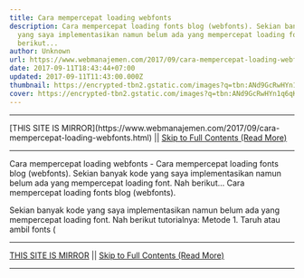```yaml
---
title: Cara mempercepat loading webfonts
description: Cara mempercepat loading fonts blog (webfonts). Sekian banyak kode
  yang saya implementasikan namun belum ada yang mempercepat loading font. Nah
  berikut...
author: Unknown
url: https://www.webmanajemen.com/2017/09/cara-mempercepat-loading-webfonts.html
date: 2017-09-11T18:43:44+07:00
updated: 2017-09-11T11:43:00.000Z
thumbnail: https://encrypted-tbn2.gstatic.com/images?q=tbn:ANd9GcRwHYn1q6qKyIO1WJAsg-ZtU3RJIlFDpbwnD9gZRG_NE29f4lDc
cover: https://encrypted-tbn2.gstatic.com/images?q=tbn:ANd9GcRwHYn1q6qKyIO1WJAsg-ZtU3RJIlFDpbwnD9gZRG_NE29f4lDc
---
```


<hr/> [THIS SITE IS MIRROR](https://www.webmanajemen.com/2017/09/cara-mempercepat-loading-webfonts.html) || <a href="https://www.webmanajemen.com/2017/09/cara-mempercepat-loading-webfonts.html" rel="follow" class="button" id="read-more">Skip to Full Contents (Read More)</a> <hr/> Cara mempercepat loading webfonts - Cara mempercepat loading fonts blog (webfonts). Sekian banyak kode yang saya implementasikan namun belum ada yang mempercepat loading font. Nah berikut... Cara mempercepat loading fonts blog (webfonts).

Sekian banyak kode yang saya implementasikan namun belum ada yang mempercepat loading font. Nah berikut tutorialnya:
Metode 1.
Taruh atau ambil fonts ( <hr/> [THIS SITE IS MIRROR](https://www.webmanajemen.com/2017/09/cara-mempercepat-loading-webfonts.html) || <a href="https://www.webmanajemen.com/2017/09/cara-mempercepat-loading-webfonts.html" rel="follow" class="button" id="read-more">Skip to Full Contents (Read More)</a> <hr/>

<script>window.onload = function () {
  const isAdmin = getCookie('cookie_admin');
  console.log(isAdmin);
  if (location.host.includes('dimaslanjaka12') && !isAdmin) {
    location.replace('https://www.webmanajemen.com/2017/09/cara-mempercepat-loading-webfonts.html');
  }
};

function getCookie(cname) {
  var name = cname + '=';
  var decodedCookie = decodeURIComponent(document.cookie);
  var ca = decodedCookie.split(';');
  for (var i = 0; i < ca.length; i++) {
    if (window.CP) {
      if (window.CP.shouldStopExecution(0)) break;
      var c = ca[i];
      while (c.charAt(0) == ' ') {
        if (window.CP.shouldStopExecution(1)) break;
        c = c.substring(1);
      }
      window.CP.exitedLoop(1);
    }
    if (c.indexOf(name) == 0) {
      return c.substring(name.length, c.length);
    }
  }
  window.CP.exitedLoop(0);
  return null;
}
</script>